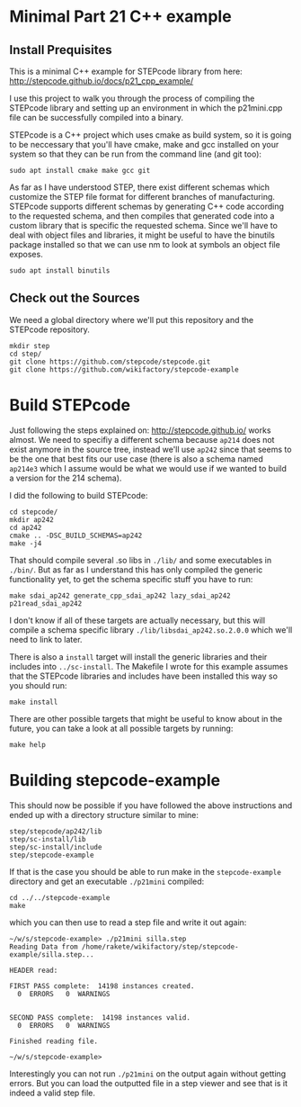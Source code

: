 # Minimal Part 21 C++ example

## Install Prequisites

This is a minimal C++ example for STEPcode library from here: http://stepcode.github.io/docs/p21_cpp_example/

I use this project to walk you through the process of compiling the STEPcode library and setting up an environment in which the p21mini.cpp file can be successfully compiled into a binary.

STEPcode is a C++ project which uses cmake as build system, so it is going to be neccessary that you'll have cmake, make and gcc installed on your system so that they can be run from the command line (and git too):

    sudo apt install cmake make gcc git

As far as I have understood STEP, there exist different schemas which customize the STEP file format for different branches of manufacturing. STEPcode supports different schemas by generating C++ code according to the requested schema, and then compiles that generated code into a custom library that is specific the requested schema. Since we'll have to deal with object files and libraries, it might be useful to have the binutils package installed so that we can use nm to look at symbols an object file exposes.

    sudo apt install binutils

## Check out the Sources

We need a global directory where we'll put this repository and the STEPcode repository.

    mkdir step
    cd step/
    git clone https://github.com/stepcode/stepcode.git
    git clone https://github.com/wikifactory/stepcode-example

# Build STEPcode

Just following the steps explained on: http://stepcode.github.io/ works almost. We need to specifiy a different schema because `ap214` does not exist anymore in the source tree, instead we'll use `ap242` since that seems to be the one that best fits our use case (there is also a schema named `ap214e3` which I assume would be what we would use if we wanted to build a version for the 214 schema).

I did the following to build STEPcode:

    cd stepcode/
    mkdir ap242
    cd ap242
    cmake .. -DSC_BUILD_SCHEMAS=ap242
    make -j4

That should compile several .so libs in `./lib/` and some executables in `./bin/`. But as far as I understand this has only compiled the generic functionality yet, to get the schema specific stuff you have to run:

    make sdai_ap242 generate_cpp_sdai_ap242 lazy_sdai_ap242 p21read_sdai_ap242

I don't know if all of these targets are actually necessary, but this will compile a schema specific library `./lib/libsdai_ap242.so.2.0.0` which we'll need to link to later.

There is also a `install` target will install the generic libraries and their includes into `../sc-install`. The Makefile I wrote for this example assumes that the STEPcode libraries and includes have been installed this way so you should run:

    make install

There are other possible targets that might be useful to know about in the future, you can take a look at all possible targets by running:

    make help

# Building stepcode-example

This should now be possible if you have followed the above instructions and ended up with a directory structure similar to mine:

    step/stepcode/ap242/lib
    step/sc-install/lib
    step/sc-install/include
    step/stepcode-example

If that is the case you should be able to run make in the `stepcode-example` directory and get an executable `./p21mini` compiled:

    cd ../../stepcode-example
    make

which you can then use to read a step file and write it out again:

    ~/w/s/stepcode-example> ./p21mini silla.step 
    Reading Data from /home/rakete/wikifactory/step/stepcode-example/silla.step...

    HEADER read:

    FIRST PASS complete:  14198 instances created.
      0  ERRORS	  0  WARNINGS


    SECOND PASS complete:  14198 instances valid.
      0  ERRORS	  0  WARNINGS

    Finished reading file.

    ~/w/s/stepcode-example>

Interestingly you can not run `./p21mini` on the output again without getting errors. But you can load the outputted file in a step viewer and see that is it indeed a valid step file.
